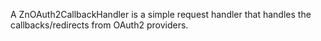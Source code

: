 A ZnOAuth2CallbackHandler is a simple request handler that handles the callbacks/redirects from OAuth2 providers.
